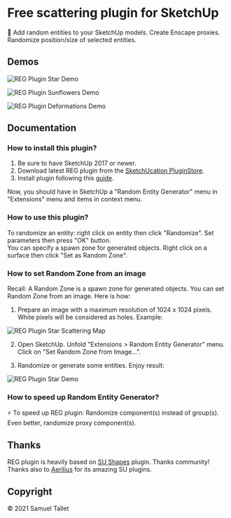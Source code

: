 # Free scattering plugin for SketchUp

🎲 Add random entities to your SketchUp models. Create Enscape proxies. Randomize position/size of selected entities.

Demos
-----

![REG Plugin Star Demo](https://raw.githubusercontent.com/SamuelTallet/SketchUp-Random-Entity-Generator-Plugin/master/docs/star_demo.png)

![REG Plugin Sunflowers Demo](https://raw.githubusercontent.com/SamuelTallet/SketchUp-Random-Entity-Generator-Plugin/master/docs/sunflowers_demo.jpg)

![REG Plugin Deformations Demo](https://raw.githubusercontent.com/SamuelTallet/SketchUp-Random-Entity-Generator-Plugin/master/docs/deformations_demo.jpg)

Documentation
-------------

### How to install this plugin?

1. Be sure to have SketchUp 2017 or newer.
2. Download latest REG plugin from the [SketchUcation PluginStore](https://sketchucation.com/plugin/2258-reg).
3. Install plugin following this [guide](https://www.youtube.com/watch?v=tyM5f81eRno).

Now, you should have in SketchUp a "Random Entity Generator" menu in "Extensions" menu and items in context menu.

### How to use this plugin?

To randomize an entity: right click on entity then click "Randomize". Set parameters then press "OK" button.<br>
You can specify a spawn zone for generated objects. Right click on a surface then click "Set as Random Zone".

### How to set Random Zone from an image

Recall: A Random Zone is a spawn zone for generated objects. You can set Random Zone from an image. Here is how:

1. Prepare an image with a maximum resolution of 1024 x 1024 pixels. White pixels will be considered as holes. Example:

![REG Plugin Star Scattering Map](https://raw.githubusercontent.com/SamuelTallet/SketchUp-Random-Entity-Generator-Plugin/master/docs/star_scattering_map.png)

2. Open SketchUp. Unfold "Extensions > Random Entity Generator" menu. Click on "Set Random Zone from Image...".

3. Randomize or generate some entities. Enjoy result:

![REG Plugin Star Demo](https://raw.githubusercontent.com/SamuelTallet/SketchUp-Random-Entity-Generator-Plugin/master/docs/star_demo.png)

### How to speed up Random Entity Generator?

⚡ To speed up REG plugin: Randomize component(s) instead of group(s). Even better, randomize proxy component(s).

Thanks
------

REG plugin is heavily based on [SU Shapes](https://github.com/SketchUp/sketchup-shapes) plugin. Thanks community! Thanks also to [Aerilius](https://github.com/Aerilius) for its amazing SU plugins.

Copyright
---------

© 2021 Samuel Tallet
